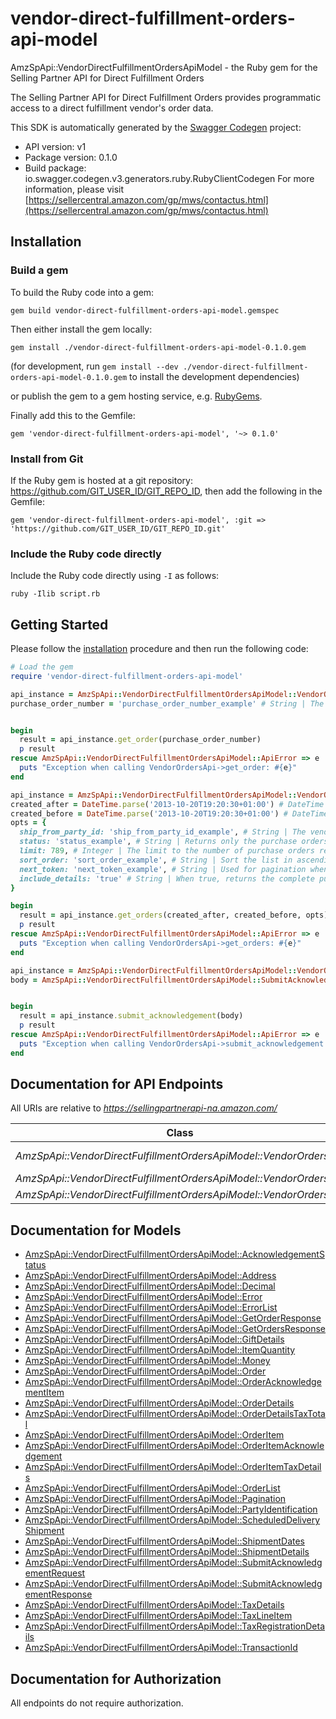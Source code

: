 # vendor-direct-fulfillment-orders-api-model

AmzSpApi::VendorDirectFulfillmentOrdersApiModel - the Ruby gem for the Selling Partner API for Direct Fulfillment Orders

The Selling Partner API for Direct Fulfillment Orders provides programmatic access to a direct fulfillment vendor's order data.

This SDK is automatically generated by the [Swagger Codegen](https://github.com/swagger-api/swagger-codegen) project:

- API version: v1
- Package version: 0.1.0
- Build package: io.swagger.codegen.v3.generators.ruby.RubyClientCodegen
For more information, please visit [https://sellercentral.amazon.com/gp/mws/contactus.html](https://sellercentral.amazon.com/gp/mws/contactus.html)

## Installation

### Build a gem

To build the Ruby code into a gem:

```shell
gem build vendor-direct-fulfillment-orders-api-model.gemspec
```

Then either install the gem locally:

```shell
gem install ./vendor-direct-fulfillment-orders-api-model-0.1.0.gem
```
(for development, run `gem install --dev ./vendor-direct-fulfillment-orders-api-model-0.1.0.gem` to install the development dependencies)

or publish the gem to a gem hosting service, e.g. [RubyGems](https://rubygems.org/).

Finally add this to the Gemfile:

    gem 'vendor-direct-fulfillment-orders-api-model', '~> 0.1.0'

### Install from Git

If the Ruby gem is hosted at a git repository: https://github.com/GIT_USER_ID/GIT_REPO_ID, then add the following in the Gemfile:

    gem 'vendor-direct-fulfillment-orders-api-model', :git => 'https://github.com/GIT_USER_ID/GIT_REPO_ID.git'

### Include the Ruby code directly

Include the Ruby code directly using `-I` as follows:

```shell
ruby -Ilib script.rb
```

## Getting Started

Please follow the [installation](#installation) procedure and then run the following code:
```ruby
# Load the gem
require 'vendor-direct-fulfillment-orders-api-model'

api_instance = AmzSpApi::VendorDirectFulfillmentOrdersApiModel::VendorOrdersApi.new
purchase_order_number = 'purchase_order_number_example' # String | The order identifier for the purchase order that you want. Formatting Notes: alpha-numeric code.


begin
  result = api_instance.get_order(purchase_order_number)
  p result
rescue AmzSpApi::VendorDirectFulfillmentOrdersApiModel::ApiError => e
  puts "Exception when calling VendorOrdersApi->get_order: #{e}"
end

api_instance = AmzSpApi::VendorDirectFulfillmentOrdersApiModel::VendorOrdersApi.new
created_after = DateTime.parse('2013-10-20T19:20:30+01:00') # DateTime | Purchase orders that became available after this date and time will be included in the result. Must be in ISO-8601 date/time format.
created_before = DateTime.parse('2013-10-20T19:20:30+01:00') # DateTime | Purchase orders that became available before this date and time will be included in the result. Must be in ISO-8601 date/time format.
opts = { 
  ship_from_party_id: 'ship_from_party_id_example', # String | The vendor warehouse identifier for the fulfillment warehouse. If not specified, the result will contain orders for all warehouses.
  status: 'status_example', # String | Returns only the purchase orders that match the specified status. If not specified, the result will contain orders that match any status.
  limit: 789, # Integer | The limit to the number of purchase orders returned.
  sort_order: 'sort_order_example', # String | Sort the list in ascending or descending order by order creation date.
  next_token: 'next_token_example', # String | Used for pagination when there are more orders than the specified result size limit. The token value is returned in the previous API call.
  include_details: 'true' # String | When true, returns the complete purchase order details. Otherwise, only purchase order numbers are returned.
}

begin
  result = api_instance.get_orders(created_after, created_before, opts)
  p result
rescue AmzSpApi::VendorDirectFulfillmentOrdersApiModel::ApiError => e
  puts "Exception when calling VendorOrdersApi->get_orders: #{e}"
end

api_instance = AmzSpApi::VendorDirectFulfillmentOrdersApiModel::VendorOrdersApi.new
body = AmzSpApi::VendorDirectFulfillmentOrdersApiModel::SubmitAcknowledgementRequest.new # SubmitAcknowledgementRequest | 


begin
  result = api_instance.submit_acknowledgement(body)
  p result
rescue AmzSpApi::VendorDirectFulfillmentOrdersApiModel::ApiError => e
  puts "Exception when calling VendorOrdersApi->submit_acknowledgement: #{e}"
end
```

## Documentation for API Endpoints

All URIs are relative to *https://sellingpartnerapi-na.amazon.com/*

Class | Method | HTTP request | Description
------------ | ------------- | ------------- | -------------
*AmzSpApi::VendorDirectFulfillmentOrdersApiModel::VendorOrdersApi* | [**get_order**](docs/VendorOrdersApi.md#get_order) | **GET** /vendor/directFulfillment/orders/v1/purchaseOrders/{purchaseOrderNumber} | 
*AmzSpApi::VendorDirectFulfillmentOrdersApiModel::VendorOrdersApi* | [**get_orders**](docs/VendorOrdersApi.md#get_orders) | **GET** /vendor/directFulfillment/orders/v1/purchaseOrders | 
*AmzSpApi::VendorDirectFulfillmentOrdersApiModel::VendorOrdersApi* | [**submit_acknowledgement**](docs/VendorOrdersApi.md#submit_acknowledgement) | **POST** /vendor/directFulfillment/orders/v1/acknowledgements | 

## Documentation for Models

 - [AmzSpApi::VendorDirectFulfillmentOrdersApiModel::AcknowledgementStatus](docs/AcknowledgementStatus.md)
 - [AmzSpApi::VendorDirectFulfillmentOrdersApiModel::Address](docs/Address.md)
 - [AmzSpApi::VendorDirectFulfillmentOrdersApiModel::Decimal](docs/Decimal.md)
 - [AmzSpApi::VendorDirectFulfillmentOrdersApiModel::Error](docs/Error.md)
 - [AmzSpApi::VendorDirectFulfillmentOrdersApiModel::ErrorList](docs/ErrorList.md)
 - [AmzSpApi::VendorDirectFulfillmentOrdersApiModel::GetOrderResponse](docs/GetOrderResponse.md)
 - [AmzSpApi::VendorDirectFulfillmentOrdersApiModel::GetOrdersResponse](docs/GetOrdersResponse.md)
 - [AmzSpApi::VendorDirectFulfillmentOrdersApiModel::GiftDetails](docs/GiftDetails.md)
 - [AmzSpApi::VendorDirectFulfillmentOrdersApiModel::ItemQuantity](docs/ItemQuantity.md)
 - [AmzSpApi::VendorDirectFulfillmentOrdersApiModel::Money](docs/Money.md)
 - [AmzSpApi::VendorDirectFulfillmentOrdersApiModel::Order](docs/Order.md)
 - [AmzSpApi::VendorDirectFulfillmentOrdersApiModel::OrderAcknowledgementItem](docs/OrderAcknowledgementItem.md)
 - [AmzSpApi::VendorDirectFulfillmentOrdersApiModel::OrderDetails](docs/OrderDetails.md)
 - [AmzSpApi::VendorDirectFulfillmentOrdersApiModel::OrderDetailsTaxTotal](docs/OrderDetailsTaxTotal.md)
 - [AmzSpApi::VendorDirectFulfillmentOrdersApiModel::OrderItem](docs/OrderItem.md)
 - [AmzSpApi::VendorDirectFulfillmentOrdersApiModel::OrderItemAcknowledgement](docs/OrderItemAcknowledgement.md)
 - [AmzSpApi::VendorDirectFulfillmentOrdersApiModel::OrderItemTaxDetails](docs/OrderItemTaxDetails.md)
 - [AmzSpApi::VendorDirectFulfillmentOrdersApiModel::OrderList](docs/OrderList.md)
 - [AmzSpApi::VendorDirectFulfillmentOrdersApiModel::Pagination](docs/Pagination.md)
 - [AmzSpApi::VendorDirectFulfillmentOrdersApiModel::PartyIdentification](docs/PartyIdentification.md)
 - [AmzSpApi::VendorDirectFulfillmentOrdersApiModel::ScheduledDeliveryShipment](docs/ScheduledDeliveryShipment.md)
 - [AmzSpApi::VendorDirectFulfillmentOrdersApiModel::ShipmentDates](docs/ShipmentDates.md)
 - [AmzSpApi::VendorDirectFulfillmentOrdersApiModel::ShipmentDetails](docs/ShipmentDetails.md)
 - [AmzSpApi::VendorDirectFulfillmentOrdersApiModel::SubmitAcknowledgementRequest](docs/SubmitAcknowledgementRequest.md)
 - [AmzSpApi::VendorDirectFulfillmentOrdersApiModel::SubmitAcknowledgementResponse](docs/SubmitAcknowledgementResponse.md)
 - [AmzSpApi::VendorDirectFulfillmentOrdersApiModel::TaxDetails](docs/TaxDetails.md)
 - [AmzSpApi::VendorDirectFulfillmentOrdersApiModel::TaxLineItem](docs/TaxLineItem.md)
 - [AmzSpApi::VendorDirectFulfillmentOrdersApiModel::TaxRegistrationDetails](docs/TaxRegistrationDetails.md)
 - [AmzSpApi::VendorDirectFulfillmentOrdersApiModel::TransactionId](docs/TransactionId.md)

## Documentation for Authorization

 All endpoints do not require authorization.

